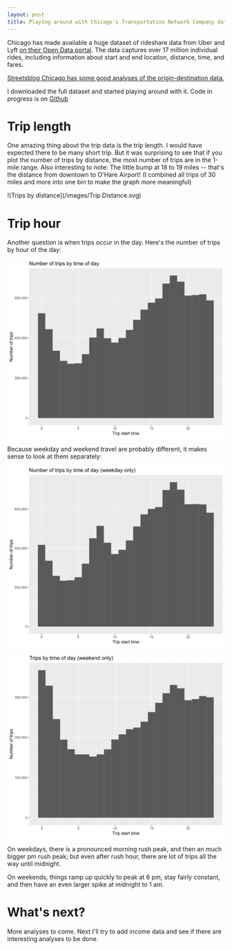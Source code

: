 ```yaml
---
layout: post
title: Playing around with Chicago's Transportation Network Company dataset
---
```


Chicago has made available a huge dataset of rideshare data from Uber and Lyft [on their Open Data portal](https://data.cityofchicago.org/Transportation/Transportation-Network-Providers-Trips/m6dm-c72p). The data captures over 17 million individual rides, including information about start and end location, distance, time, and fares.

[Streetsblog Chicago has some good analyses of the origin-destination data.](https://chi.streetsblog.org/2019/04/18/the-most-common-chicago-ride-hailing-trip-is-a-1-mile-hop-from-river-north-to-loop/)

I downloaded the full dataset and started playing around with it. Code in progress is on [Github](https://github.com/vgXhc/ChicagoRideShare)

# Trip length

One amazing thing about the trip data is the trip length. I would have expected there to be many short trip. But it was surprising to see that if you plot the number of trips by distance, the most number of trips are in the 1-mile range. Also interesting to note: The little bump at 18 to 19 miles -- that's the distance from downtown to O'Hare Airport! (I combined all trips of 30 miles and more into one bin to make the graph more meaningful)

![Trips by distance](/images/Trip Distance.svg)

# Trip hour
Another question is when trips occur in the day. Here's the number of trips by hour of the day:

![Trips by time of day (total)](/images/Trips_time_of_day_total.svg)

Because weekday and weekend travel are probably different, it makes sense to look at them separately: 

![Trips by time of day (weekday only)](/images/trips_time_of_day_weekday.svg)

![Trips by time of day (weekend only)](/images/trips_time_of_day_weekend.svg)

On weekdays, there is a pronounced morning rush peak, and then an much bigger pm rush peak; but even after rush hour, there are lot of trips all the way until midnight.

On weekends, things ramp up quickly to peak at 6 pm, stay fairly constant, and then have an even larger spike at midnight to 1 am.

# What's next?
More analyses to come. Next I'll try to add income data and see if there are interesting analyses to be done.
